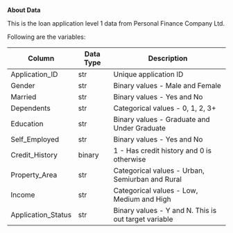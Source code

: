 **About Data**

This is the loan application level 1 data from Personal Finance Company Ltd.

Following are the variables:

|Column | Data Type | Description|
|-------|-----------|------------|
|Application_ID | str | Unique application ID|
|Gender | str | Binary values - Male and Female|
|Married | str | Binary values - Yes and No|
|Dependents | str | Categorical values - 0, 1, 2, 3+|
|Education | str | Binary values - Graduate and Under Graduate|
|Self_Employed | str | Binary values - Yes and No|
|Credit_History | binary | 1 - Has credit history and 0 is otherwise|
|Property_Area | str | Categorical values - Urban, Semiurban and Rural|
|Income | str | Categorical values - Low, Medium and High|
|Application_Status | str | Binary values - Y and N. This is out target variable|
